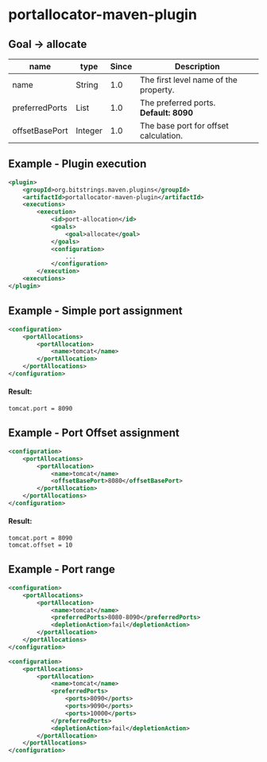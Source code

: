 portallocator-maven-plugin
==========================

Goal -> allocate
----------------
| name | type | Since | Description |
| ---- | ---- | ----- | ----------- |
| name | String | 1.0 | The first level name of the property. |
| preferredPorts | List | 1.0 | The preferred ports.<br/>__Default:__ **8090** |
| offsetBasePort | Integer | 1.0 | The base port for offset calculation. |


Example - Plugin execution
--------------------------
```xml
<plugin>
    <groupId>org.bitstrings.maven.plugins</groupId>
    <artifactId>portallocator-maven-plugin</artifactId>
    <executions>
        <execution>
            <id>port-allocation</id>
            <goals>
                <goal>allocate</goal>
            </goals>
            <configuration>
                ...
            </configuration>
        </execution>
    <executions>
</plugin>
```

Example - Simple port assignment
--------------------------------
```xml
<configuration>
    <portAllocations>
        <portAllocation>
            <name>tomcat</name>
        </portAllocation>
    </portAllocations>
</configuration>
```

#### Result:
```
tomcat.port = 8090
```

Example - Port Offset assignment
--------------------------------
```xml
<configuration>
    <portAllocations>
        <portAllocation>
            <name>tomcat</name>
            <offsetBasePort>8080</offsetBasePort>
        </portAllocation>
    </portAllocations>
</configuration>
```

#### Result:
```
tomcat.port = 8090
tomcat.offset = 10
```


Example - Port range
--------------------
```xml
<configuration>
    <portAllocations>
        <portAllocation>
            <name>tomcat</name>
            <preferredPorts>8080-8090</preferredPorts>
            <depletionAction>fail</depletionAction>
        </portAllocation>
    </portAllocations>
</configuration>
```

```xml
<configuration>
    <portAllocations>
        <portAllocation>
            <name>tomcat</name>
            <preferredPorts>
                <ports>8090</ports>
                <ports>9090</ports>
                <ports>10000</ports>
            </preferredPorts>
            <depletionAction>fail</depletionAction>
        </portAllocation>
    </portAllocations>
</configuration>
```
